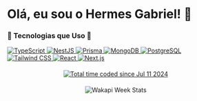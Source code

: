 # Olá, eu sou o Hermes Gabriel! 👋

### 🌟 Tecnologias que Uso 🚀
<div>
    <a href="https://www.typescriptlang.org/">
        <img src="https://img.shields.io/badge/-TypeScript-3178C6?style=flat-square&logo=typescript&logoColor=white" alt="TypeScript" />
    </a>
    <a href="https://nestjs.com/">
        <img src="https://img.shields.io/badge/-NestJS-E0234E?style=flat-square&logo=nestjs&logoColor=white" alt="NestJS" />
    </a>
    <a href="https://www.prisma.io/">
        <img src="https://img.shields.io/badge/-Prisma-2D3748?style=flat-square&logo=prisma&logoColor=white" alt="Prisma" />
    </a>
    <a href="https://www.mongodb.com/">
        <img src="https://img.shields.io/badge/-MongoDB-47A248?style=flat-square&logo=mongodb&logoColor=white" alt="MongoDB" />
    </a>
    <a href="https://www.postgresql.org/">
        <img src="https://img.shields.io/badge/-PostgreSQL-336791?style=flat-square&logo=postgresql&logoColor=white" alt="PostgreSQL" />
    </a>
    <a href="https://tailwindcss.com/">
        <img src="https://img.shields.io/badge/-Tailwind%20CSS-06B6D4?style=flat-square&logo=tailwindcss&logoColor=white" alt="Tailwind CSS" />
    </a>
    <a href="https://reactjs.org/">
        <img src="https://img.shields.io/badge/-React-61DAFB?style=flat-square&logo=react&logoColor=black" alt="React" />
    </a>
    <a href="https://nextjs.org/">
        <img src="https://img.shields.io/badge/-Next.js-000000?style=flat-square&logo=next.js&logoColor=white" alt="Next.js" />
    </a>
</div>

<div style="display: flex; justify-content: center; margin-top: 20px;">
    <a href="https://wakatime.com/@c60a6f66-e546-40d9-a33c-d511fa2c386b">
        <img src="https://wakatime.com/badge/user/c60a6f66-e546-40d9-a33c-d511fa2c386b.svg" alt="Total time coded since Jul 11 2024" />
    </a>
</div>

<div style="display: flex; justify-content: center; margin-top: 20px;">
    <img src="https://github-readme-stats.vercel.app/api/wakatime?username=hermes&api_domain=wakapi.dev&bg_color=1A202C&title_color=2F855A&icon_color=2F855A&text_color=ffffff&custom_title=Wakapi%20Week%20Stats&layout=compact" alt="Wakapi Week Stats" />
    <!-- Adicione GIFs animados de seus projetos aqui -->
</div>
